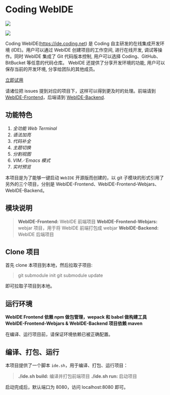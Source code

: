 # Coding WebIDE

![](https://raw.githubusercontent.com/Coding/WebIDE/gh-pages/screenshots/import.png)

![](https://raw.githubusercontent.com/Coding/WebIDE/gh-pages/screenshots/workspace.png)

Coding WebIDE(https://ide.coding.net) 是 Coding 自主研发的在线集成开发环境 (IDE)。用户可以通过 WebIDE 创建项目的工作空间, 进行在线开发, 调试等操作。同时 WebIDE 集成了 Git 代码版本控制, 用户可以选择 Coding、GitHub、BitBucket 等任意的代码仓库。 WebIDE 还提供了分享开发环境的功能, 用户可以保存当前的开发环境, 分享给团队的其他成员。

[立即试用](https://ide.coding.net/ws/?ownerName=duwan&projectName=WordPress&isTry=true)

请诸位把 issues 提到对应的项目下，这样可以得到更及时的处理。前端请到 [WebIDE-Frontend](https://github.com/Coding/WebIDE-Frontend/issues)，后端请到 [WebIDE-Backend](https://github.com/Coding/WebIDE-Backend/issues).

## 功能特色

1. *全功能 Web Terminal*
2. *语法加亮*
3. *代码补全*
4. *主题切换*
5. *分割视图*
6. *VIM／Emacs 模式*
7. *实时预览*

本项目是为了能够一键启动 `WebIDE` 开源版而创建的，以 git 子模块的形式引用了另外的三个项目，分别是 WebIDE-Frontend、WebIDE-Frontend-Webjars、WebIDE-Backend。



## 模块说明

> **WebIDE-Frontend:** WebIDE 前端项目
> **WebIDE-Frontend-Webjars:** webjar 项目，用于将 WebIDE 前端打包成 webjar
> **WebIDE-Backend:** WebIDE 后端项目

## Clone 项目

首先 clone 本项目到本地，然后拉取子项目:

> git submodule init
> git submodule update

即可拉取子项目到本地。

## 运行环境

**WebIDE Frontend 依赖 npm 做包管理，wepack 和 babel 做构建工具**
**WebIDE-Frontend-Webjars & WebIDE-Backend 项目依赖 maven**

在编译、运行项目前，请保证环境依赖已被正确配置。

## 编译、打包、运行

本项目提供了一个脚本 `ide.sh`，用于编译、打包、运行项目：

> **./ide.sh build:** 编译并打包前端项目
> **./ide.sh run:** 启动项目

启动完成后，默认端口为 8080，访问 localhost:8080 即可。
